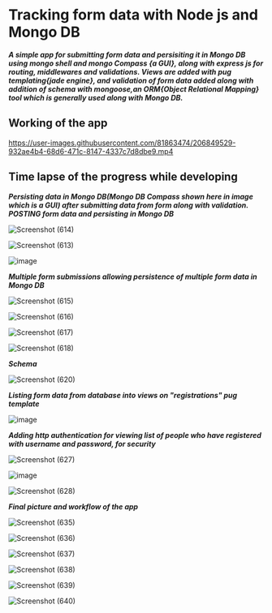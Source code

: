 # Tracking form data with Node js and Mongo DB

***A simple app for submitting form data and persisiting it in Mongo DB using mongo shell and mongo Compass {a GUI}, along with express js for routing, middlewares and 
validations. Views are added with pug templating{jade engine}, and validation of form data added along with addition of schema with mongoose,an ORM{Object Relational Mapping} tool which is generally used along with Mongo DB.***

## Working of the app ##


https://user-images.githubusercontent.com/81863474/206849529-932ae4b4-68d6-471c-8147-4337c7d8dbe9.mp4


## Time lapse of the progress while developing ##

***Persisting data in Mongo DB(Mongo DB Compass shown here in image which is a GUI) after submitting data from form along with validation. POSTING form data and persisting in Mongo DB***


![Screenshot (614)](https://user-images.githubusercontent.com/81863474/206766150-7bf38aa3-c3ff-4be0-86cd-15b247c0baf3.png)

![Screenshot (613)](https://user-images.githubusercontent.com/81863474/206766223-5c311cf8-6dc2-40b3-882b-74705ce13120.png)

![image](https://user-images.githubusercontent.com/81863474/206765435-5d7dde10-76cb-4782-a4fb-6cd7e027268f.png)

***Multiple form submissions allowing persistence of multiple form data in Mongo DB***

![Screenshot (615)](https://user-images.githubusercontent.com/81863474/206767769-246d1b49-1842-4a28-8904-f5519ce4b20b.png)

![Screenshot (616)](https://user-images.githubusercontent.com/81863474/206767758-fa36ecbd-94c4-47ca-a95a-ac03b0262c4f.png)

![Screenshot (617)](https://user-images.githubusercontent.com/81863474/206767765-db517416-f7a7-4ee9-b59c-b81248c049ea.png)

![Screenshot (618)](https://user-images.githubusercontent.com/81863474/206767768-cd84f4d6-1279-44d8-a333-0ac69f2fb38e.png)

***Schema***


![Screenshot (620)](https://user-images.githubusercontent.com/81863474/206768592-6edf83f9-dbbc-4954-b139-b33b435e97c6.png)

***Listing form data from database into views on "registrations" pug template***

![image](https://user-images.githubusercontent.com/81863474/206831450-883d8ce5-8733-4f1a-b25b-c4128bd81c2e.png)

***Adding http authentication for viewing list of people who have registered with username and password, for security***

![Screenshot (627)](https://user-images.githubusercontent.com/81863474/206838157-378a7671-5150-424f-820f-63d32bd0edad.png)

![image](https://user-images.githubusercontent.com/81863474/206838100-72fbc2e3-dad2-4634-bc84-f98b70b874a8.png)

![Screenshot (628)](https://user-images.githubusercontent.com/81863474/206838124-ab93e8d1-8224-4761-a8ad-513f8a86d35d.png)



***Final picture and workflow of the app***

![Screenshot (635)](https://user-images.githubusercontent.com/81863474/206846419-09198c7c-230d-4716-b0ee-3268f79b7fab.png)

![Screenshot (636)](https://user-images.githubusercontent.com/81863474/206846340-cbd00655-e0d6-462a-86d1-bee770cabe8e.png)

![Screenshot (637)](https://user-images.githubusercontent.com/81863474/206846351-8919e9b1-01ce-4ee6-b5c8-00fd47023899.png)

![Screenshot (638)](https://user-images.githubusercontent.com/81863474/206846354-a52e23ee-31b2-4cae-a4b6-2b6bb54743d7.png)

![Screenshot (639)](https://user-images.githubusercontent.com/81863474/206846357-d434f5c3-8b23-454d-8a24-4dc68861cac1.png)

![Screenshot (640)](https://user-images.githubusercontent.com/81863474/206846362-e7af4340-a400-4a65-9166-372f3e0347c7.png)



